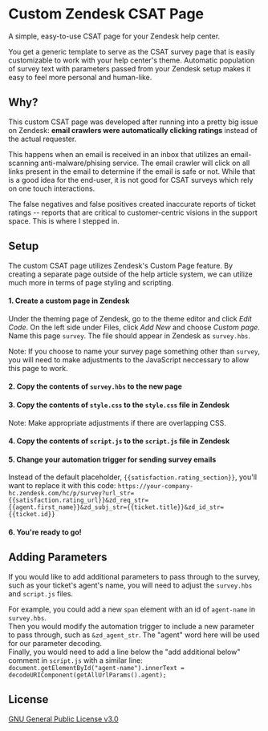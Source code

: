 # Custom Zendesk CSAT Page

A simple, easy-to-use CSAT page for your Zendesk help center.

You get a generic template to serve as the CSAT survey page that is easily customizable to work with your help center's theme. Automatic population of survey text with parameters passed from your Zendesk setup makes it easy to feel more personal and human-like.

## Why?

This custom CSAT page was developed after running into a pretty big issue on Zendesk: **email crawlers were automatically clicking ratings** instead of the actual requester.

This happens when an email is received in an inbox that utilizes an email-scanning anti-malware/phising service. The email crawler will click on all links present in the email to determine if the email is safe or not. While that is a good idea for the end-user, it is not good for CSAT surveys which rely on one touch interactions.

The false negatives and false positives created inaccurate reports of ticket ratings -- reports that are critical to customer-centric visions in the support space. This is where I stepped in.

## Setup

The custom CSAT page utilizes Zendesk's Custom Page feature. By creating a separate page outside of the help article system, we can utilize much more in terms of page styling and scripting.

#### 1. Create a custom page in Zendesk

Under the theming page of Zendesk, go to the theme editor and click *Edit Code*. On the left side under Files, click *Add New* and choose *Custom page*. Name this page `survey`. The file should appear in Zendesk as `survey.hbs`.

Note: If you choose to name your survey page something other than `survey`, you will need to make adjustments to the JavaScript neccessary to allow this page to work.

#### 2. Copy the contents of `survey.hbs` to the new page

#### 3. Copy the contents of `style.css` to the `style.css` file in Zendesk

Note: Make appropriate adjustments if there are overlapping CSS.

#### 4. Copy the contents of `script.js` to the `script.js` file in Zendesk

#### 5. Change your automation trigger for sending survey emails

Instead of the default placeholder, `{{satisfaction.rating_section}}`, you'll want to replace it with this code:
```https://your-company-hc.zendesk.com/hc/p/survey?url_str={{satisfaction.rating_url}}&zd_req_str={{agent.first_name}}&zd_subj_str={{ticket.title}}&zd_id_str={{ticket.id}}```

#### 6. You're ready to go!

## Adding Parameters

If you would like to add additional parameters to pass through to the survey, such as your ticket's agent's name, you will need to adjust the `survey.hbs` and `script.js` files.

For example, you could add a new `span` element with an id of `agent-name` in `survey.hbs`.    
Then you would modify the automation trigger to include a new parameter to pass through, such as `&zd_agent_str`. The "agent" word here will be used for our parameter decoding.     
Finally, you would need to add a line below the "add additional below" comment in `script.js` with a similar line:    
`document.getElementById("agent-name").innerText = decodeURIComponent(getAllUrlParams().agent);`

## License

[GNU General Public License v3.0](https://github.com/zeka-mashi/zendesk-csat-page/blob/main/LICENSE)